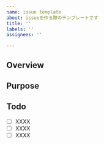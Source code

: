 ```yaml
---
name: issue template
about: issueを作る際のテンプレートです
title: ''
labels: ''
assignees: ''

---
```


<!-- Assigneesの設定を忘れないように。-->

## Overview
<!-- Please provide an overview of the issue you are creating. -->

## Purpose
<!-- Describe the purpose of this issue -->

## Todo
<!-- Add tasks as needed. Update as new tasks come up in the discussion. -->

- [ ] XXXX
- [ ] XXXX
- [ ] XXXX